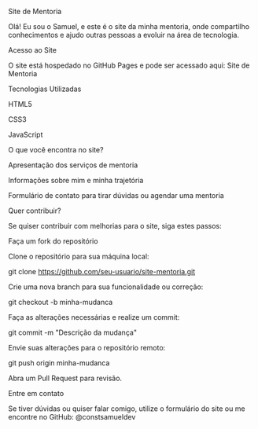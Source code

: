 Site de Mentoria

Olá! Eu sou o Samuel, e este é o site da minha mentoria, onde compartilho conhecimentos e ajudo outras pessoas a evoluir na área de tecnologia.

Acesso ao Site

O site está hospedado no GitHub Pages e pode ser acessado aqui:
Site de Mentoria

Tecnologias Utilizadas

HTML5

CSS3

JavaScript

O que você encontra no site?

Apresentação dos serviços de mentoria

Informações sobre mim e minha trajetória

Formulário de contato para tirar dúvidas ou agendar uma mentoria

Quer contribuir?

Se quiser contribuir com melhorias para o site, siga estes passos:

Faça um fork do repositório

Clone o repositório para sua máquina local:

git clone https://github.com/seu-usuario/site-mentoria.git

Crie uma nova branch para sua funcionalidade ou correção:

git checkout -b minha-mudanca

Faça as alterações necessárias e realize um commit:

git commit -m "Descrição da mudança"

Envie suas alterações para o repositório remoto:

git push origin minha-mudanca

Abra um Pull Request para revisão.

Entre em contato

Se tiver dúvidas ou quiser falar comigo, utilize o formulário do site ou me encontre no GitHub: @constsamueldev
